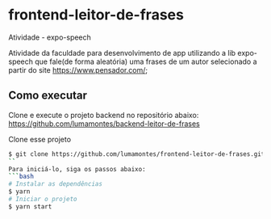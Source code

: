 # frontend-leitor-de-frases

Atividade - expo-speech

Atividade da faculdade para desenvolvimento de app utilizando a lib expo-speech que fale(de forma aleatória) uma frases de um autor selecionado a partir do site 
https://www.pensador.com/;


## Como executar 

Clone e execute o projeto backend no repositório abaixo:
https://github.com/lumamontes/backend-leitor-de-frases

Clone esse projeto
```bash
$ git clone https://github.com/lumamontes/frontend-leitor-de-frases.git
``
Para iniciá-lo, siga os passos abaixo:
```bash
# Instalar as dependências
$ yarn
# Iniciar o projeto
$ yarn start
```
